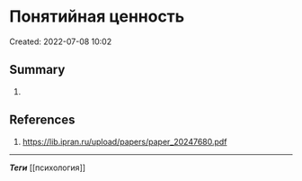 # Понятийная ценность
Created: 2022-07-08 10:02

## Summary
1. 

## References
1. https://lib.ipran.ru/upload/papers/paper_20247680.pdf



_______________________________________________________

***Теги*** [[психология]]